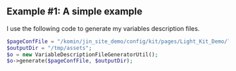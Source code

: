 Example #1: A simple example
----------------


I use the following code to generate my variables description files.


```php
$pageConfFile = "/komin/jin_site_demo/config/kit/pages/Light_Kit_Demo/looplab/looplab_home.byml";
$outputDir = "/tmp/assets";
$o = new VariableDescriptionFileGeneratorUtil();
$o->generate($pageConfFile, $outputDir);
```


